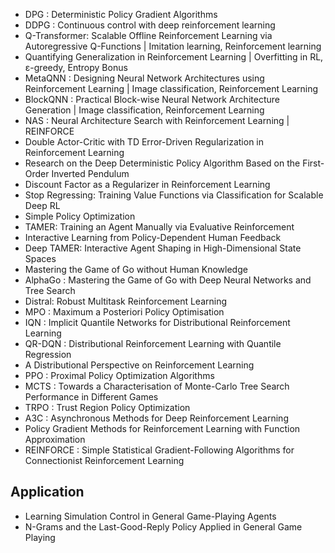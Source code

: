 - DPG : Deterministic Policy Gradient Algorithms
- DDPG : Continuous control with deep reinforcement learning
- Q-Transformer: Scalable Offline Reinforcement Learning via Autoregressive Q-Functions | Imitation learning, Reinforcement learning
- Quantifying Generalization in Reinforcement Learning | Overfitting in RL, ε-greedy, Entropy Bonus
- MetaQNN : Designing Neural Network Architectures using Reinforcement Learning | Image classification, Reinforcement Learning
- BlockQNN : Practical Block-wise Neural Network Architecture Generation | Image classification, Reinforcement Learning
- NAS : Neural Architecture Search with Reinforcement Learning | REINFORCE
- Double Actor-Critic with TD Error-Driven Regularization in Reinforcement Learning
- Research on the Deep Deterministic Policy Algorithm Based on the First-Order Inverted Pendulum
- Discount Factor as a Regularizer in Reinforcement Learning
- Stop Regressing: Training Value Functions via Classification for Scalable Deep RL
- Simple Policy Optimization
- TAMER: Training an Agent Manually via Evaluative Reinforcement
- Interactive Learning from Policy-Dependent Human Feedback
- Deep TAMER: Interactive Agent Shaping in High-Dimensional State Spaces
- Mastering the Game of Go without Human Knowledge
- AlphaGo : Mastering the Game of Go with Deep Neural Networks and Tree Search
- Distral: Robust Multitask Reinforcement Learning
- MPO : Maximum a Posteriori Policy Optimisation
- IQN : Implicit Quantile Networks for Distributional Reinforcement Learning
- QR-DQN : Distributional Reinforcement Learning with Quantile Regression
- A Distributional Perspective on Reinforcement Learning
- PPO : Proximal Policy Optimization Algorithms
- MCTS : Towards a Characterisation of Monte-Carlo Tree Search Performance in Different Games
- TRPO : Trust Region Policy Optimization
- A3C : Asynchronous Methods for Deep Reinforcement Learning
- Policy Gradient Methods for Reinforcement Learning with Function Approximation
- REINFORCE : Simple Statistical Gradient-Following Algorithms for Connectionist Reinforcement Learning

## Application
- Learning Simulation Control in General Game-Playing Agents
- N-Grams and the Last-Good-Reply Policy Applied in General Game Playing

